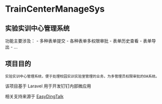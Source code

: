 # TrainCenterManageSys

## 实验实训中心管理系统

功能主要涉及：
    - 多种表单提交
    - 各种表单多权限审批
    - 表单历史查看
    - 表单导出
    - ...

## 项目目的
    实验实训中心管理系统，便于处理校园实训实验室管理的业务，为多管理员权限审批的OA系统。


该项目基于 Laravel 用于开发钉钉内部微应用

相关支持来源于 [EasyDingTalk](https://learnku.com/laravel/t/27989)



